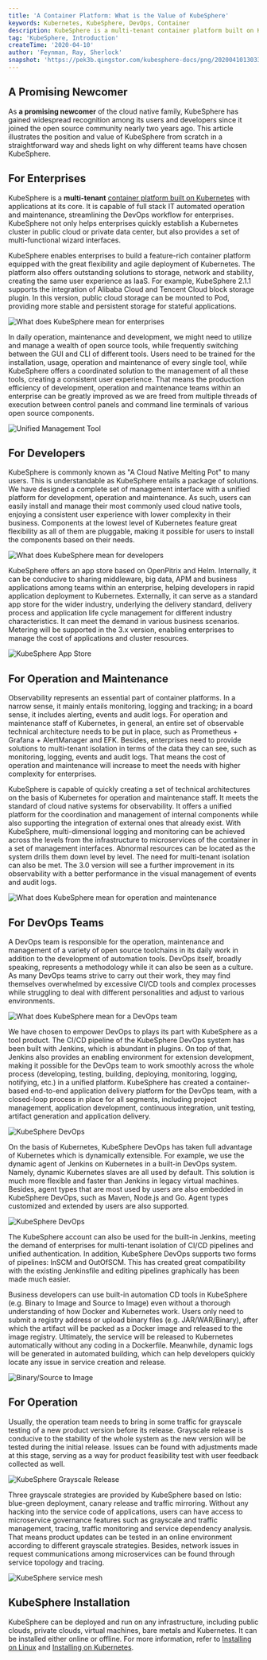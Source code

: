 ```yaml
---
title: 'A Container Platform: What is the Value of KubeSphere'
keywords: Kubernetes, KubeSphere, DevOps, Container
description: KubeSphere is a multi-tenant container platform built on Kubernetes with applications at its core. It is capable of full stack IT automated operation and maintenance, streamlining the DevOps workflow for enterprises.
tag: 'KubeSphere, Introduction'
createTime: '2020-04-10'
author: 'Feynman, Ray, Sherlock'
snapshot: 'https://pek3b.qingstor.com/kubesphere-docs/png/20200410130334.png'
---
```


## A Promising Newcomer

As **a promising newcomer** of the cloud native family, KubeSphere has gained widespread recognition among its users and developers since it joined the open source community nearly two years ago. This article illustrates the position and value of KubeSphere from scratch in a straightforward way and sheds light on why different teams have chosen KubeSphere.

## For Enterprises

KubeSphere is a **multi-tenant** [container platform built on Kubernetes](https://kubesphere.io/) with applications at its core. It is capable of full stack IT automated operation and maintenance, streamlining the DevOps workflow for enterprises. KubeSphere not only helps enterprises quickly establish a Kubernetes cluster in public cloud or private data center, but also provides a set of multi-functional wizard interfaces.

KubeSphere enables enterprises to build a feature-rich container platform equipped with the great flexibility and agile deployment of Kubernetes. The platform also offers outstanding solutions to storage, network and stability, creating the same user experience as IaaS. For example, KubeSphere 2.1.1 supports the integration of Alibaba Cloud and Tencent Cloud block storage plugin. In this version, public cloud storage can be mounted to Pod, providing more stable and persistent storage for stateful applications.

![What does KubeSphere mean for enterprises](https://pek3b.qingstor.com/kubesphere-docs/png/20200410133408.png)

In daily operation, maintenance and development, we might need to utilize and manage a wealth of open source tools, while frequently switching between the GUI and CLI of different tools. Users need to be trained for the installation, usage, operation and maintenance of every single tool, while KubeSphere offers a coordinated solution to the management of all these tools, creating a consistent user experience. That means the production efficiency of development, operation and maintenance teams within an enterprise can be greatly improved as we are freed from multiple threads of execution between control panels and command line terminals of various open source components.

![Unified Management Tool](https://pek3b.qingstor.com/kubesphere-docs/png/20200410133506.png)

## For Developers

KubeSphere is commonly known as "A Cloud Native Melting Pot" to many users. This is understandable as KubeSphere entails a package of solutions. We have designed a complete set of management interface with a unified platform for development, operation and maintenance. As such, users can easily install and manage their most commonly used cloud native tools, enjoying a consistent user experience with lower complexity in their business. Components at the lowest level of Kubernetes feature great flexibility as all of them are pluggable, making it possible for users to install the components based on their needs.

![What does KubeSphere mean for developers](https://pek3b.qingstor.com/kubesphere-docs/png/20200410133832.png)

KubeSphere offers an app store based on OpenPitrix and Helm. Internally, it can be conducive to sharing middleware, big data, APM and business applications among teams within an enterprise, helping developers in rapid application deployment to Kubernetes. Externally, it can serve as a standard app store for the wider industry, underlying the delivery standard, delivery process and application life cycle management for different industry characteristics. It can meet the demand in various business scenarios. Metering will be supported in the 3.x version, enabling enterprises to manage the cost of applications and cluster resources.

![KubeSphere App Store](https://pek3b.qingstor.com/kubesphere-docs/png/20200410133902.png)

## For Operation and Maintenance

Observability represents an essential part of container platforms. In a narrow sense, it mainly entails monitoring, logging and tracking; in a board sense, it includes alerting, events and audit logs. For operation and maintenance staff of Kubernetes, in general, an entire set of observable technical architecture needs to be put in place, such as Prometheus + Grafana + AlertManager and EFK. Besides, enterprises need to provide solutions to multi-tenant isolation in terms of the data they can see, such as monitoring, logging, events and audit logs. That means the cost of operation and maintenance will increase to meet the needs with higher complexity for enterprises.

KubeSphere is capable of quickly creating a set of technical architectures on the basis of Kubernetes for operation and maintenance staff. It meets the standard of cloud native systems for observability. It offers a unified platform for the coordination and management of internal components while also supporting the integration of external ones that already exist. With KubeSphere, multi-dimensional logging and monitoring can be achieved across the levels from the infrastructure to microservices of the container in a set of management interfaces. Abnormal resources can be located as the system drills them down level by level. The need for multi-tenant isolation can also be met. The 3.0 version will see a further improvement in its observability with a better performance in the visual management of events and audit logs.

![What does KubeSphere mean for operation and maintenance](https://pek3b.qingstor.com/kubesphere-docs/png/20200410133938.png)

## For DevOps Teams

A DevOps team is responsible for the operation, maintenance and management of a variety of open source toolchains in its daily work in addition to the development of automation tools. DevOps itself, broadly speaking, represents a methodology while it can also be seen as a culture. As many DevOps teams strive to carry out their work, they may find themselves overwhelmed by excessive CI/CD tools and complex processes while struggling to deal with different personalities and adjust to various environments.

![What does KubeSphere mean for a DevOps team](https://pek3b.qingstor.com/kubesphere-docs/png/20200410134006.png)

We have chosen to empower DevOps to plays its part with KubeSphere as a tool product. The CI/CD pipeline of the KubeSphere DevOps system has been built with Jenkins, which is abundant in plugins. On top of that, Jenkins also provides an enabling environment for extension development, making it possible for the DevOps team to work smoothly across the whole process (developing, testing, building, deploying, monitoring, logging, notifying, etc.) in a unified platform. KubeSphere has created a container-based end-to-end application delivery platform for the DevOps team, with a closed-loop process in place for all segments, including project management, application development, continuous integration, unit testing, artifact generation and application delivery.

![KubeSphere DevOps](https://pek3b.qingstor.com/kubesphere-docs/png/20200410134030.png)

On the basis of Kubernetes, KubeSphere DevOps has taken full advantage of Kubernetes which is dynamically extensible. For example, we use the dynamic agent of Jenkins on Kubernetes in a built-in DevOps system. Namely, dynamic Kubernetes slaves are all used by default. This solution is much more flexible and faster than Jenkins in legacy virtual machines. Besides, agent types that are most used by users are also embedded in KubeSphere DevOps, such as Maven, Node.js and Go. Agent types customized and extended by users are also supported.

![KubeSphere DevOps](https://pek3b.qingstor.com/kubesphere-docs/png/20200410134046.png)

The KubeSphere account can also be used for the built-in Jenkins, meeting the demand of enterprises for multi-tenant isolation of CI/CD pipelines and unified authentication. In addition, KubeSphere DevOps supports two forms of pipelines: InSCM and OutOfSCM. This has created great compatibility with the existing Jenkinsfile and editing pipelines graphically has been made much easier.

Business developers can use built-in automation CD tools in KubeSphere (e.g. Binary to Image and Source to Image) even without a thorough understanding of how Docker and Kubernetes work. Users only need to submit a registry address or upload binary files (e.g. JAR/WAR/Binary), after which the artifact will be packed as a Docker image and released to the image registry. Ultimately, the service will be released to Kubernetes automatically without any coding in a Dockerfile. Meanwhile, dynamic logs will be generated in automated building, which can help developers quickly locate any issue in service creation and release.

![Binary/Source to Image](https://pek3b.qingstor.com/kubesphere-docs/png/20200410134220.png)

## For Operation

Usually, the operation team needs to bring in some traffic for grayscale testing of a new product version before its release. Grayscale release is conducive to the stability of the whole system as the new version will be tested during the initial release. Issues can be found with adjustments made at this stage, serving as a way for product feasibility test with user feedback collected as well.

![KubeSphere Grayscale Release](https://pek3b.qingstor.com/kubesphere-docs/png/20200410134244.png)

Three grayscale strategies are provided by KubeSphere based on Istio: blue-green deployment, canary release and traffic mirroring. Without any hacking into the service code of applications, users can have access to microservice governance features such as grayscale and traffic management, tracing, traffic monitoring and service dependency analysis. That means product updates can be tested in an online environment according to different grayscale strategies. Besides, network issues in request communications among microservices can be found through service topology and tracing.

![KubeSphere service mesh](https://pek3b.qingstor.com/kubesphere-docs/png/20200410134326.png)

## KubeSphere Installation

KubeSphere can be deployed and run on any infrastructure, including public clouds, private clouds, virtual machines, bare metals and Kubernetes. It can be installed either online or offline. For more information, refer to [Installing on Linux](https://kubesphere.io/docs/installing-on-linux/) and [Installing on Kubernetes](https://kubesphere.io/docs/installing-on-kubernetes/).
